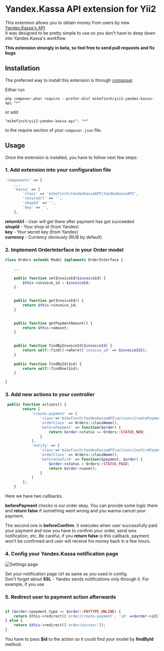Yandex.Kassa API extension for Yii2
===================================
This extension allows you to obtain money from users by new [Yandex.Kassa's API](https://kassa.yandex.ru/docs/checkout-api/).   
It was designed to be pretty simple to use so you don't have to deep down into Yandex.Kassa's workflow.

**This extension strongly in beta, so feel free to send pull requests and fix bugs**

Installation
------------

The preferred way to install this extension is through [composer](http://getcomposer.org/download/).

Either run

```
php composer.phar require --prefer-dist mikefinch/yii2-yandex-kassa-api "*"
```

or add

```
"mikefinch/yii2-yandex-kassa-api": "*"
```

to the require section of your `composer.json` file.


Usage
-----

Once the extension is installed, you have to follow next few steps:

###  1. Add extension into your configuration file

```php
'components' => [
    ...
    'kassa' => [
        'class' => 'mikefinch\YandexKassaAPI\YandexKassaAPI',
        'returnUrl' => '',
        'shopId' => '',
        'key' => '',
    ],
```

**returnUrl** - User will get there after payment has got succeeded  
**shopId** - Your shop id (from Yandex)  
**key** - Your secret key (from Yandex)  
**currency** - Currency obviously (RUB by default) 

###  2. Implement OrderInterface in your Order model

```php
class Orders extends Model implements OrderInterface {
    
    ...
      
    public function setInvoiceId($invoiceId) {
        $this->invoice_id = $invoiceId;
    }

    
    public function getInvoiceId() {
        return $this->invoice_id;
    }

    
    public function getPaymentAmount() {
        return $this->amount;
    }

    
    public function findByInvoiceId($invoiceId) {
        return self::find()->where(['invoice_id' => $invoiceId]);
    }
    
    public function findById($id) {
        return self::findOne($id);
    }

}

```
###  3. Add new actions to your controller 

```php
 public function actions() {
        return [
            'create-payment' => [
                'class'=>'mikefinch\YandexKassaAPI\actions\CreatePaymentAction',
                'orderClass' => Orders::className(),
                'beforePayment' => function($order) {
                    return $order->status == Orders::STATUS_NEW;
                }
            ],
            'notify' => [
                'class'=>'mikefinch\YandexKassaAPI\actions\ConfirmPaymentAction',
                'orderClass' => Orders::className(),
                'beforeConfirm' => function($payment, $order) {
                    $order->status = Orders::STATUS_PAID; 
                    return $order->save();
                }
            ]
        ];
    }

```

Here we have two callbacks.  

**beforePayment** checks is our order okay.
You can provide some logic there and **return false** if something went wrong and you wanna cancel your payment.

The second one is **beforeConfirm**. It executes when user successfully paid your payment
 and now you have to confirm your order, send sms notification, etc. 
 Be careful, if you **return false** is this callback, payment won't be confirmed and user will receive his money back in a few hours.

###  4. Config your Yandex.Kassa notification page

![Settings page](https://yastatic.net/doccenter/images/support.yandex.ru/ru/checkout/freeze/twhOFiPLqML0235O-XsmyV9ztM8.png) 

Set your notification page Url as same as you used in config.  
Don't forget about **SSL** - Yandex sends notifications only through it.
For example, if you use 

###  5. Redirect user to payment action afterwards
```php

if ($order->payment_type == $order::PAYTYPE_ONLINE) {
    return $this->redirect(['order/create-payment', 'id' =>$order->id]);
} else {
    return $this->redirect(['order/success']);
}
```

You have to pass **$id** to the action so it could find your model by **findById** method.



